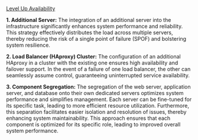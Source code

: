 [Level Up Availability](https://i.imgur.com/ZfGdjUA.png)

**1. Additional Server:**
The integration of an additional server into the infrastructure significantly enhances system performance
and reliability. This strategy effectively distributes the load across multiple servers, thereby reducing
the risk of a single point of failure (SPOF) and bolstering system resilience.

**2. Load Balancer (HAproxy) Cluster:**
The configuration of an additional HAproxy in a cluster with the existing one ensures high availability
and failover support. In the event of a failure of one load balancer, the other can seamlessly assume control,
guaranteeing uninterrupted service availability.

**3. Component Segregation:**
The segregation of the web server, application server, and database onto their own dedicated servers
optimizes system performance and simplifies management.
Each server can be fine-tuned for its specific task, leading to more efficient resource utilization.
Furthermore, this separation facilitates easier isolation and resolution of issues, thereby enhancing
system maintainability. This approach ensures that each component is optimized for its specific role,
leading to improved overall system performance.
